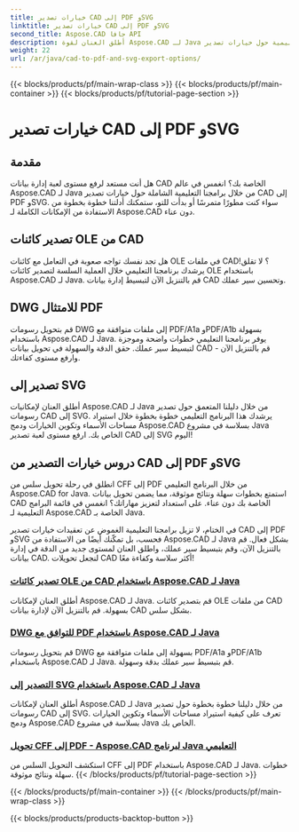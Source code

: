```yaml
---
title: خيارات تصدير CAD إلى PDF وSVG
linktitle: خيارات تصدير CAD إلى PDF وSVG
second_title: Aspose.CAD جافا API
description: أطلق العنان لقوة Aspose.CAD لـ Java من خلال برامجنا التعليمية حول خيارات تصدير CAD إلى PDF وSVG. قم بإدارة بيانات CAD بدقة وسهولة دون عناء.
weight: 22
url: /ar/java/cad-to-pdf-and-svg-export-options/
---
```


{{< blocks/products/pf/main-wrap-class >}}
{{< blocks/products/pf/main-container >}}
{{< blocks/products/pf/tutorial-page-section >}}

# خيارات تصدير CAD إلى PDF وSVG



## مقدمة

هل أنت مستعد لرفع مستوى لعبة إدارة بيانات CAD الخاصة بك؟ انغمس في عالم Aspose.CAD لـ Java من خلال برامجنا التعليمية الشاملة حول خيارات تصدير CAD إلى PDF وSVG. سواء كنت مطورًا متمرسًا أو بدأت للتو، ستمكنك أدلتنا خطوة بخطوة من الاستفادة من الإمكانات الكاملة لـ Aspose.CAD دون عناء.

## تصدير كائنات OLE من CAD

هل تجد نفسك تواجه صعوبة في التعامل مع كائنات OLE في ملفات CAD؟ لا تقلق! يرشدك برنامجنا التعليمي خلال العملية السلسة لتصدير كائنات OLE باستخدام Aspose.CAD لـ Java. قم بالتنزيل الآن لتبسيط إدارة بيانات CAD وتحسين سير عملك.

## DWG للامتثال PDF

قم بتحويل رسومات DWG إلى ملفات متوافقة مع PDF/A1a وPDF/A1b بسهولة باستخدام Aspose.CAD لـ Java. يوفر برنامجنا التعليمي خطوات واضحة وموجزة لتبسيط سير عملك. حقق الدقة والسهولة في تحويل بيانات CAD - قم بالتنزيل الآن وارفع مستوى كفاءتك.

## تصدير إلى SVG

أطلق العنان لإمكانيات Aspose.CAD لـ Java من خلال دليلنا المتعمق حول تصدير رسومات CAD إلى SVG. يرشدك هذا البرنامج التعليمي خطوة بخطوة خلال استيراد مساحات الأسماء وتكوين الخيارات ودمج Aspose.CAD بسلاسة في مشروع Java الخاص بك. ارفع مستوى لعبة تصدير CAD إلى SVG اليوم!

## دروس خيارات التصدير من CAD إلى PDF وSVG
انطلق في رحلة تحويل سلس من CFF إلى PDF من خلال البرنامج التعليمي Aspose.CAD for Java. استمتع بخطوات سهلة ونتائج موثوقة، مما يضمن تحويل بيانات CAD الخاصة بك دون عناء. على استعداد لتعزيز مهاراتك؟ انغمس في قائمة البرامج التعليمية لـ Aspose.CAD الخاصة بـ Java.

في الختام، لا تزيل برامجنا التعليمية الغموض عن تعقيدات خيارات تصدير CAD إلى PDF وSVG فحسب، بل تمكّنك أيضًا من الاستفادة من Aspose.CAD لـ Java بشكل فعال. قم بالتنزيل الآن، وقم بتبسيط سير عملك، واطلق العنان لمستوى جديد من الدقة في إدارة بيانات CAD. لنجعل تحويلات CAD أكثر سلاسة وكفاءة معًا!

### [تصدير كائنات OLE من CAD باستخدام Aspose.CAD لـ Java](./export-ole-objects-from-cad/)
أطلق العنان لإمكانات Aspose.CAD لـ Java. قم بتصدير كائنات OLE من ملفات CAD بسهولة. قم بالتنزيل الآن لإدارة بيانات CAD بشكل سلس.
### [DWG للتوافق مع PDF باستخدام Aspose.CAD لـ Java](./dwg-to-compliance-pdf/)
قم بتحويل رسومات DWG بسهولة إلى ملفات متوافقة مع PDF/A1a وPDF/A1b باستخدام Aspose.CAD لـ Java. قم بتبسيط سير عملك بدقة وسهولة.
### [التصدير إلى SVG باستخدام Aspose.CAD لـ Java](./export-to-svg/)
أطلق العنان لإمكانات Aspose.CAD لـ Java من خلال دليلنا خطوة بخطوة حول تصدير رسومات CAD إلى SVG. تعرف على كيفية استيراد مساحات الأسماء وتكوين الخيارات ودمج Aspose.CAD بسلاسة في مشروع Java الخاص بك.
### [تحويل CFF إلى PDF - Aspose.CAD لبرنامج Java التعليمي](./cff-to-pdf-conversion/)
استكشف التحويل السلس من CFF إلى PDF باستخدام Aspose.CAD لـ Java. خطوات سهلة ونتائج موثوقة.
{{< /blocks/products/pf/tutorial-page-section >}}

{{< /blocks/products/pf/main-container >}}
{{< /blocks/products/pf/main-wrap-class >}}

{{< blocks/products/products-backtop-button >}}
